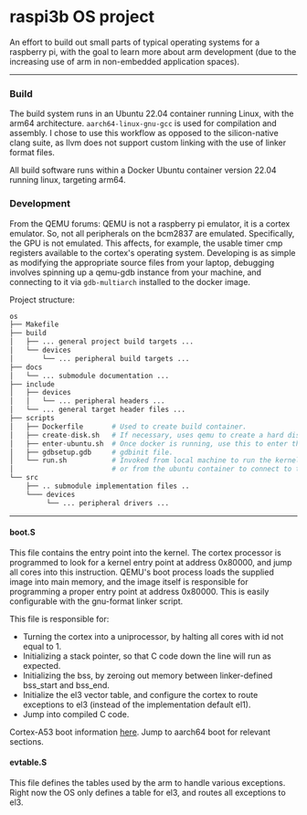 # raspi3b OS project

An effort to build out small parts of typical operating systems for a raspberry pi, with the goal to learn more about arm development (due to the increasing use of arm in non-embedded application spaces).

---

### Build
The build system runs in an Ubuntu 22.04 container running Linux, with the arm64 architecture. ```aarch64-linux-gnu-gcc``` is used for compilation and assembly. I chose to use this workflow as opposed to the silicon-native clang suite, as llvm does not support custom linking with the use of linker format files.

All build software runs within a Docker Ubuntu container version 22.04 running linux, targeting arm64.

### Development
From the QEMU forums: QEMU is not a raspberry pi emulator, it is a cortex emulator. So, not all peripherals on the bcm2837 are emulated. Specifically, the GPU is not emulated. This affects, for example, the usable timer cmp registers available to the cortex's operating system. Developing is as simple as modifying the appropriate source files from your laptop, debugging involves spinning up a qemu-gdb instance from your machine, and connecting to it via ```gdb-multiarch``` installed to the docker image.

Project structure:
```py
os
├── Makefile
├── build
│   ├── ... general project build targets ...
│   └── devices
│       └── ... peripheral build targets ...
├── docs
│   └── ... submodule documentation ...
├── include
│   ├── devices
│   │   └── ... peripheral headers ...
│   └── ... general target header files ...
├── scripts
│   ├── Dockerfile       # Used to create build container.
│   ├── create-disk.sh   # If necessary, uses qemu to create a hard disk file
│   ├── enter-ubuntu.sh  # Once docker is running, use this to enter the build environment.
│   ├── gdbsetup.gdb     # gdbinit file.
│   └── run.sh           # Invoked from local machine to run the kernel in normal or debug mode, 
│                        # or from the ubuntu container to connect to the running debug instance.
└── src
    ├── .. submodule implementation files ..
    └─── devices
         └── ... peripheral drivers ...
```

---
#### boot.S
This file contains the entry point into the kernel. The cortex processor is programmed to look for a kernel entry point at address 0x80000, and jump all cores into this instruction. QEMU's boot process loads the supplied image into main memory, and the image itself is responsible for programming a proper entry point at address 0x80000. This is easily configurable with the gnu-format linker script.

This file is responsible for:
- Turning the cortex into a uniprocessor, by halting all cores with id not equal to 1.
- Initializing a stack pointer, so that C code down the line will run as expected.
- Initializing the bss, by zeroing out memory between linker-defined bss_start and bss_end.
- Initialize the el3 vector table, and configure the cortex to route exceptions to el3 (instead of the implementation default el1).
- Jump into compiled C code.

Cortex-A53 boot information [here](http://classweb.ece.umd.edu/enee447.S2021/baremetal_boot_code_for_ARMv8_A_processors.pdf). Jump to aarch64 boot for relevant sections.

#### evtable.S
This file defines the tables used by the arm to handle various exceptions. Right now the OS only defines a table for el3, and routes all exceptions to el3. 
